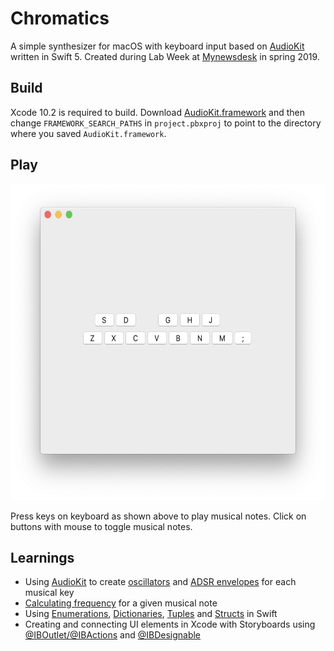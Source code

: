 # Chromatics

A simple synthesizer for macOS with keyboard input based on [AudioKit](https://audiokit.io/) written in Swift 5. Created during Lab Week at [Mynewsdesk](https://www.mynewsdesk.com) in spring 2019.

## Build

Xcode 10.2 is required to build. Download [AudioKit.framework](https://github.com/AudioKit/AudioKit/releases/download/v4.7/AudioKit.framework.zip) and then change `FRAMEWORK_SEARCH_PATHS` in `project.pbxproj` to point to the directory where you saved `AudioKit.framework`.

## Play

<img src="screenshot.png" alt="Screenshot" width="592" height="506">

Press keys on keyboard as shown above to play musical notes. Click on buttons with mouse to toggle musical notes.

## Learnings

* Using [AudioKit](https://audiokit.io/) to create [oscillators](https://en.wikibooks.org/wiki/Sound_Synthesis_Theory/Oscillators_and_Wavetables#Oscillators_and_Wavetables) and [ADSR envelopes](https://en.wikipedia.org/wiki/Envelope_(music)#ADSR) for each musical key
* [Calculating frequency](https://pages.mtu.edu/~suits/NoteFreqCalcs.html) for a given musical note 
* Using [Enumerations](https://docs.swift.org/swift-book/LanguageGuide/Enumerations.html#ID146), [Dictionaries](https://docs.swift.org/swift-book/LanguageGuide/CollectionTypes.html#ID113), [Tuples](https://docs.swift.org/swift-book/LanguageGuide/TheBasics.html#ID329) and [Structs](https://docs.swift.org/swift-book/LanguageGuide/ClassesAndStructures.html#ID83) in Swift
* Creating and connecting UI elements in Xcode with Storyboards using [@IBOutlet/@IBActions](https://www.raywenderlich.com/731-macos-development-for-beginners-part-1) and [@IBDesignable](https://medium.com/bpxl-craft/working-with-ibdesignable-e8318a2c3e55)
